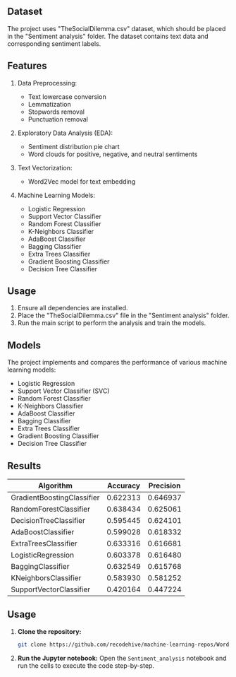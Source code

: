 ## Dataset

The project uses "TheSocialDilemma.csv" dataset, which should be placed in the "Sentiment analysis" folder. The dataset contains text data and corresponding sentiment labels.

## Features

1. Data Preprocessing:
   - Text lowercase conversion
   - Lemmatization
   - Stopwords removal
   - Punctuation removal

2. Exploratory Data Analysis (EDA):
   - Sentiment distribution pie chart
   - Word clouds for positive, negative, and neutral sentiments

3. Text Vectorization:
   - Word2Vec model for text embedding

4. Machine Learning Models:
   - Logistic Regression
   - Support Vector Classifier
   - Random Forest Classifier
   - K-Neighbors Classifier
   - AdaBoost Classifier
   - Bagging Classifier
   - Extra Trees Classifier
   - Gradient Boosting Classifier
   - Decision Tree Classifier

## Usage

1. Ensure all dependencies are installed.
2. Place the "TheSocialDilemma.csv" file in the "Sentiment analysis" folder.
3. Run the main script to perform the analysis and train the models.

## Models

The project implements and compares the performance of various machine learning models:

- Logistic Regression
- Support Vector Classifier (SVC)
- Random Forest Classifier
- K-Neighbors Classifier
- AdaBoost Classifier
- Bagging Classifier
- Extra Trees Classifier
- Gradient Boosting Classifier
- Decision Tree Classifier

## Results
| Algorithm               | Accuracy | Precision |
|-------------------------|---------|----------|
| GradientBoostingClassifier | 0.622313 | 0.646937 |
| RandomForestClassifier   | 0.638434 | 0.625061 |
| DecisionTreeClassifier   | 0.595445 | 0.624101 |
| AdaBoostClassifier       | 0.599028 | 0.618332 |
| ExtraTreesClassifier     | 0.633316 | 0.616681 |
| LogisticRegression       | 0.603378 | 0.616480 |
| BaggingClassifier        | 0.632549 | 0.615768 |
| KNeighborsClassifier     | 0.583930 | 0.581252 |
| SupportVectorClassifier  | 0.420164 | 0.447224 |

## Usage

1. **Clone the repository:**
   ```bash
   git clone https://github.com/recodehive/machine-learning-repos/Word2vec Embedding in NLP.git
   ```
2. **Run the Jupyter notebook:**
   Open the `Sentiment_analysis` notebook and run the cells to execute the code step-by-step.

